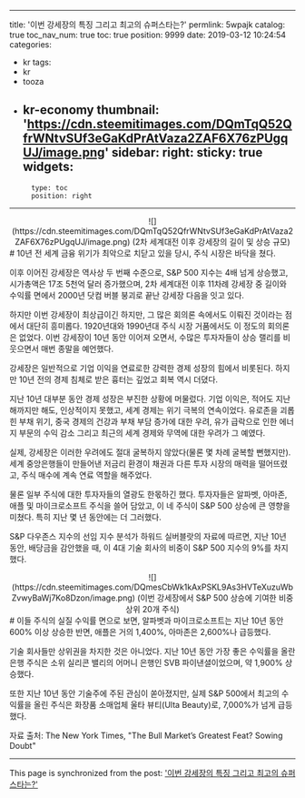 
---
title: '이번 강세장의 특징 그리고 최고의 슈퍼스타는?'
permlink: 5wpajk
catalog: true
toc_nav_num: true
toc: true
position: 9999
date: 2019-03-12 10:24:54
categories:
- kr
tags:
- kr
- tooza
- kr-economy
thumbnail: 'https://cdn.steemitimages.com/DQmTqQ52QfrWNtvSUf3eGaKdPrAtVaza2ZAF6X76zPUgqUJ/image.png'
sidebar:
    right:
        sticky: true
widgets:
    -
        type: toc
        position: right
---


<center>
![](https://cdn.steemitimages.com/DQmTqQ52QfrWNtvSUf3eGaKdPrAtVaza2ZAF6X76zPUgqUJ/image.png)
(2차 세계대전 이후 강세장의 길이 및 상승 규모) 
</center>
#
10년 전 세계 금융 위기가 최악으로 치닫고 있을 당시, 주식 시장은 바닥을 쳤다. 

이후 이어진 강세장은 역사상 두 번째 수준으로, S&P 500 지수는 4배 넘게 상승했고, 시가총액은 17조 5천억 달러 증가했으며, 2차 세계대전 이후 11차례 강세장 중 길이와 수익률 면에서 2000년 닷컴 버블 붕괴로 끝난 강세장 다음을 잇고 있다.  

하지만 이번 강세장이 최상급이긴 하지만, 그 많은 회의론 속에서도 이뤄진 것이라는 점에서 대단히 흥미롭다. 1920년대와 1990년대 주식 시장 거품에서도 이 정도의 회의론은 없었다. 이번 강세장이 10년 동안 이어져 오면서, 수많은 투자자들이 상승 랠리를 비웃으면서 매번 종말을 예언했다. 

강세장은 일반적으로 기업 이익을 연료로한 강력한 경제 성장의 힘에서 비롯된다. 하지만 10년 전의 경제 침체로 받은 흉터는 깊었고 회복 역시 더뎠다.

지난 10년 대부분 동안 경제 성장은 ​​부진한 상황에 머물렀다. 기업 이익은, 적어도 지난해까지만 해도, 인상적이지 못했고, 세계 경제는 위기 극복의 연속이었다. 유로존을 괴롭힌 부채 위기, 중국 경제의 건강과 부채 부담 증가에 대한 우려, 유가 급락으로 인한 에너지 부문의 수익 감소 그리고 최근의 세계 경제와 무역에 대한 우려가 그 예였다.  

실제, 강세장은 이러한 우려에도 절대 굴복하지 않았다(물론 몇 차례 굴복할 뻔했지만). 세계 중앙은행들이 만들어낸 저금리 환경이 채권과 다른 투자 시장의 매력을 떨어뜨렸고, 주식 매수에 계속 연료 역할을 해주었다.  

물론 일부 주식에 대한 투자자들의 열광도 한몫하긴 했다. 투자자들은 알파벳, 아마존, 애플 및 마이크로소프트 주식을 쓸어 담았고, 이 네 주식이 S&P 500 상승에 큰 영향을 미쳤다. 특히 지난 몇 년 동안에는 더 그러했다. 

S&P 다우존스 지수의 선임 지수 분석가 하워드 실버블랏의 자료에 따르면, 지난 10년 동안, 배당금을 감안했을 때, 이 4대 기술 회사의 비중이 S&P 500 지수의 9%를 차지했다.

<center>
![](https://cdn.steemitimages.com/DQmesCbWk1kAxPSKL9As3HVTeXuzuWbZvwyBaWj7Ko8Dzon/image.png)
(이번 강세장에서 S&P 500 상승에 기여한 비중 상위 20개 주식)
</center>
#
이들 주식의 실질 수익률 면으로 보면, 알파벳과 마이크로소프트는 지난 10년 동안 600% 이상 상승한 반면, 애플은 거의 1,400%, 아마존은 2,600%나 급등했다. 

기술 회사들만 상위권을 차지한 것은 아니었다. 지난 10년 동안 가장 좋은 수익률을 올란 은행 주식은 소위 실리콘 밸리의 어머니 은행인 SVB 파이낸셜이었으며, 약 1,900% 상승했다. 

또한 지난 10년 동안 기술주에 주된 관심이 쏟아졌지만, 실제 S&P 500에서 최고의 수익률을 올린 주식은 화장품 소매업체 울타 뷰티(Ulta Beauty)로, 7,000%가 넘게 급등했다. 

자료 출처: The New York Times, "The Bull Market’s Greatest Feat? Sowing Doubt"

- - -

This page is synchronized from the post: ['이번 강세장의 특징 그리고 최고의 슈퍼스타는?'](https://steemit.com/@pius.pius/5wpajk)
